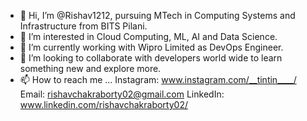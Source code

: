 - 👋 Hi, I’m @Rishav1212, pursuing MTech in Computing Systems and Infrastructure from BITS Pilani.
- 👀 I’m interested in Cloud Computing, ML, AI and Data Science.
- 🌱 I’m currently working with Wipro Limited as DevOps Engineer.
- 💞️ I’m looking to collaborate with developers world wide to learn something new and explore more.
- 📫 How to reach me ... Instagram: www.instagram.com/__tintin____/
                          Email: rishavchakraborty02@gmail.com
                          LinkedIn: www.linkedin.com/rishavchakraborty02/

<!---
Rishav1212/Rishav1212 is a ✨ special ✨ repository because its `README.md` (this file) appears on your GitHub profile.
You can click the Preview link to take a look at your changes.
--->
